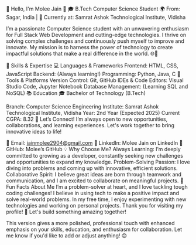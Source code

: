 🌟 Hello, I'm Molee Jain 👋
🎓 B.Tech Computer Science Student
🌍 From: Sagar, India | 📍 Currently at: Samrat Ashok Technological Institute, Vidisha

I’m a passionate Computer Science student with an unwavering enthusiasm for Full Stack Web Development and cutting-edge technologies. I thrive on solving complex challenges and continuously push myself to improve and innovate. My mission is to harness the power of technology to create impactful solutions that make a real difference in the world. 🌐🚀

🚀 Skills & Expertise
💻 Languages & Frameworks
Frontend: HTML, CSS, JavaScript
Backend: (Always learning!)
Programming: Python, Java, C
🔧 Tools & Platforms
Version Control: Git, GitHub
IDEs & Code Editors: Visual Studio Code, Jupyter Notebook
Database Management: (Learning SQL and NoSQL)
📚 Education
🎓 Bachelor of Technology (B.Tech)

Branch: Computer Science Engineering
Institute: Samrat Ashok Technological Institute, Vidisha
Year: 2nd Year (Expected 2025)
Current CGPA: 8.32
💬 Let’s Connect!
I’m always open to new opportunities, collaborations, and learning experiences. Let's work together to bring innovative ideas to life!

📧 Email: jainmolee2904@gmail.com
🔗 LinkedIn: Molee Jain on LinkedIn
🐙 GitHub: Molee’s GitHub
💡 Why Choose Me?
Always Learning: I’m deeply committed to growing as a developer, constantly seeking new challenges and opportunities to expand my knowledge.
Problem-Solving Passion: I love diving into problems and coming up with innovative, efficient solutions.
Collaborative Spirit: I believe great ideas are born through teamwork and communication, and I am excited to collaborate on meaningful projects.
🌟 Fun Facts About Me
I’m a problem-solver at heart, and I love tackling tough coding challenges!
I believe in using tech to make a positive impact and solve real-world problems.
In my free time, I enjoy experimenting with new technologies and working on personal projects.
Thank you for visiting my profile! 🌟 Let's build something amazing together!

This version gives a more polished, professional touch with enhanced emphasis on your skills, education, and enthusiasm for collaboration. Let me know if you'd like to add or adjust anything! 😊







